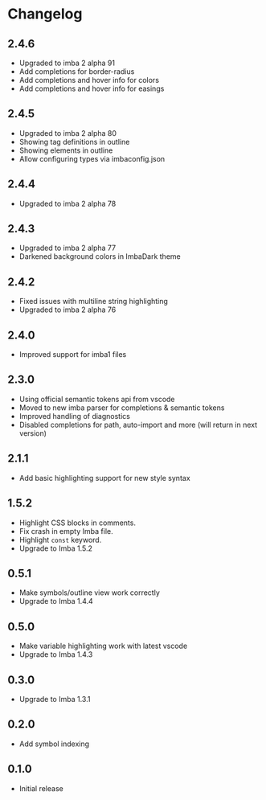 # Changelog

## 2.4.6
* Upgraded to imba 2 alpha 91
* Add completions for border-radius
* Add completions and hover info for colors
* Add completions and hover info for easings

## 2.4.5
* Upgraded to imba 2 alpha 80
* Showing tag definitions in outline
* Showing elements in outline
* Allow configuring types via imbaconfig.json

## 2.4.4
* Upgraded to imba 2 alpha 78

## 2.4.3
* Upgraded to imba 2 alpha 77
* Darkened background colors in ImbaDark theme

## 2.4.2
* Fixed issues with multiline string highlighting
* Upgraded to imba 2 alpha 76

## 2.4.0
* Improved support for imba1 files

## 2.3.0

* Using official semantic tokens api from vscode
* Moved to new imba parser for completions & semantic tokens
* Improved handling of diagnostics
* Disabled completions for path, auto-import and more (will return in next version)

## 2.1.1

* Add basic highlighting support for new style syntax

## 1.5.2

* Highlight CSS blocks in comments.
* Fix crash in empty Imba file.
* Highlight `const` keyword.
* Upgrade to Imba 1.5.2

## 0.5.1
* Make symbols/outline view work correctly
* Upgrade to Imba 1.4.4

## 0.5.0
* Make variable highlighting work with latest vscode
* Upgrade to Imba 1.4.3

## 0.3.0
* Upgrade to Imba 1.3.1

## 0.2.0
* Add symbol indexing

## 0.1.0
* Initial release